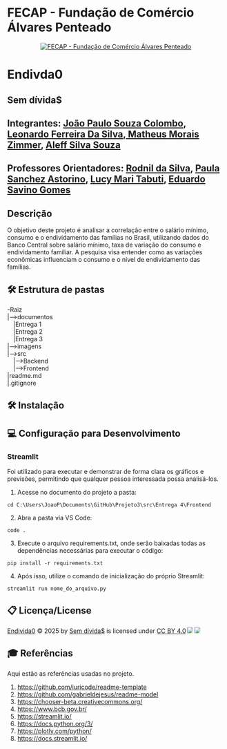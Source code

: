 
# FECAP - Fundação de Comércio Álvares Penteado

<p align="center">
<a href= "https://www.fecap.br/"><img src="https://encrypted-tbn0.gstatic.com/images?q=tbn:ANd9GcRhZPrRa89Kma0ZZogxm0pi-tCn_TLKeHGVxywp-LXAFGR3B1DPouAJYHgKZGV0XTEf4AE&usqp=CAU" alt="FECAP - Fundação de Comércio Álvares Penteado" border="0"></a>
</p>

# Endivda0

## Sem dívida$

## Integrantes: <a href="https://www.linkedin.com/in/jo%C3%A3o-paulo-souza-colombo-401012215/">João Paulo Souza Colombo</a>, <a href="https:">Leonardo Ferreira Da Silva</a>,<a href="https://www.linkedin.com/in/matheuszimmer/"> Matheus Morais Zimmer</a>, <a href="https://www.linkedin.com/in/aleff-souza/">Aleff Silva Souza</a>

## Professores Orientadores: <a href="https://www.linkedin.com/in/professorrodnil/details/education/">Rodnil da Silva</a>, <a href="https://www.linkedin.com/in/paula-astorino-432b5812a/">Paula Sanchez Astorino</a>, <a href="https://www.linkedin.com/in/lucymari/">Lucy Mari Tabuti</a>, <a href="https://www.linkedin.com/in/eduardo-savino-gomes-77833a10/">Eduardo Savino Gomes
</a>

## Descrição


O objetivo deste projeto é analisar a correlação entre o salário mínimo, consumo e o endividamento das famílias no Brasil, utilizando dados do Banco Central sobre salário mínimo, taxa de variação do consumo e endividamento familiar. A pesquisa visa entender como as variações econômicas influenciam o consumo e o nível de endividamento das famílias.

## 🛠 Estrutura de pastas

-Raiz<br>
|-->documentos<br> 
  &emsp;|Entrega 1<br>
    &emsp;|Entrega 2<br>
      &emsp;|Entrega 3<br>
|-->imagens<br>
|-->src<br>
  &emsp;|-->Backend<br>
  &emsp;|-->Frontend<br>
|readme.md<br>
|.gitignore<br>

## 🛠 Instalação

## 💻 Configuração para Desenvolvimento

### Streamlit

 Foi utilizado para executar e demonstrar de forma clara os gráficos e previsões, permitindo que qualquer pessoa interessada possa analisá-los.

 
1. Acesse no documento do projeto a pasta:

```
cd C:\Users\JoaoP\Documents\GitHub\Projeto3\src\Entrega 4\Frontend
```
2. Abra a pasta via VS Code:
```
code .
```
3. Execute o arquivo requirements.txt, onde serão baixadas todas as dependências necessárias para executar o código:
```
pip install -r requirements.txt
```
4. Após isso, utilize o comando de inicialização do próprio Streamlit:
```
streamlit run nome_do_arquivo.py
```

## 📋 Licença/License
<a href="https://projeto-integrador.streamlit.app/">Endivida0</a> © 2025 by <a href="https://github.com/2025-1-NCC4/Projeto3">Sem dívida$</a> is licensed under <a href="https://creativecommons.org/licenses/by/4.0/">CC BY 4.0</a><img src="https://mirrors.creativecommons.org/presskit/icons/cc.svg" style="max-width: 1em;max-height:1em;margin-left: .2em;"><img src="https://mirrors.creativecommons.org/presskit/icons/by.svg" style="max-width: 1em;max-height:1em;margin-left: .2em;">

## 🎓 Referências

Aqui estão as referências usadas no projeto.

1. <https://github.com/iuricode/readme-template>
2. <https://github.com/gabrieldejesus/readme-model>
3. <https://chooser-beta.creativecommons.org/>
4. <https://www.bcb.gov.br/>
5. <https://streamlit.io/>
6. <https://docs.python.org/3/>
7. <https://plotly.com/python/>
8. <https://docs.streamlit.io/>
